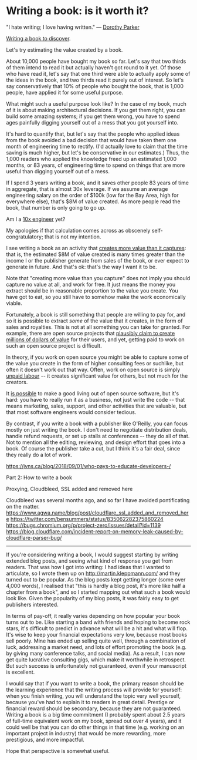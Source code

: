 Writing a book: is it worth it?
===============================

"I hate writing; I love having written."
― [Dorothy Parker](https://www.goodreads.com/quotes/57688-i-hate-writing-i-love-having-written)

[Writing a book to discover](https://twitter.com/michael_nielsen/status/724939636284514304).

Let's try estimating the value created by a book.

About 10,000 people have bought my book so far. Let's say that two thirds of them intend to read it
but actually haven't got round to it yet. Of those who have read it, let's say that one third were
able to actually apply some of the ideas in the book, and two thirds read it purely out of interest.
So let's say conservatively that 10% of people who bought the book, that is 1,000 people, have
applied it for some useful purpose.

What might such a useful purpose look like? In the case of my book, much of it is about making
architectural decisions. If you get them right, you can build some amazing systems; if you get them
wrong, you have to spend ages painfully digging yourself out of a mess that you got yourself into.

It's hard to quantify that, but let's say that the people who applied ideas from the book avoided
a bad decision that would have taken them one month of engineering time to rectify. (I'd actually
love to claim that the time saving is much higher, but let's be conservative in our estimates.)
Thus, the 1,000 readers who applied the knowledge freed up an estimated 1,000 months, or 83 years,
of engineering time to spend on things that are more useful than digging yourself out of a mess.

If I spend 3 years writing a book, and it saves other people 83 years of time in aggregate, that is
almost 30x leverage. If we assume an average engineering salary on the order of $100k (low for the
Bay Area, high for everywhere else), that's $8M of value created. As more people read the book, that
number is only going to go up.

Am I a [10x engineer](https://twitter.com/peterseibel/status/512615519934230528) yet?

My apologies if that calculation comes across as obscenely self-congratulatory; that is not my
intention.

I see writing a book as an activity that
[creates more value than it captures](http://radar.oreilly.com/2009/01/work-on-stuff-that-matters-fir.html):
that is, the estimated $8M of value created is many times greater than the income I or the publisher
generate from sales of the book, or ever expect to generate in future. And that's ok: that's the way
I want it to be.

Note that "creating more value than you capture" does not imply you should capture no value at all,
and work for free. It just means the money you extract should be in reasonable proportion to the
value you create. You have got to eat, so you still have to somehow make the work economically viable.

Fortunately, a book is still something that people are willing to pay for, and so it is possible to
extract *some* of the value that it creates, in the form of sales and royalties. This is not at all
something you can take for granted. For example, there are open source projects that [plausibly
claim to create millions of dollars of value](http://www.drmaciver.com/2015/08/throwing-in-the-towel/)
for their users, and yet, getting paid to work on such an open source project is difficult.

In theory, if you work on open source you might be able to capture some of the value you create
in the form of higher consulting fees or suchlike, but often it doesn't work out that way. Often, work
on open source is simply
[unpaid labour](http://www.ashedryden.com/blog/the-ethics-of-unpaid-labor-and-the-oss-community) --
it creates significant value for others, but not much for the creators. 

It [is possible](http://www.mikeperham.com/2016/01/05/contributed-systems-2015/) to make a good
living out of open source software, but it's hard: you have to really run it as a business, not just
write the code -- that means marketing, sales, support, and other activities that are valuable, but
that most software engineers would consider tedious.

By contrast, if you write a book with a publisher like O'Reilly, you can focus mostly on just
writing the book. I don't need to negotiate distribution deals, handle refund requests, or set up
stalls at conferences -- they do all of that.  Not to mention all the editing, reviewing, and design
effort that goes into a book. Of course the publisher take a cut, but I think it's a fair deal,
since they really do a lot of work.

https://jvns.ca/blog/2018/09/01/who-pays-to-educate-developers-/


Part 2: How to write a book

Proxying, Cloudbleed, SSL added and removed here

Cloudbleed was several months ago, and so far I have avoided pontificating on the matter.
https://www.agwa.name/blog/post/cloudflare_ssl_added_and_removed_here
https://twitter.com/bensummers/status/835062282375860224
https://bugs.chromium.org/p/project-zero/issues/detail?id=1139
https://blog.cloudflare.com/incident-report-on-memory-leak-caused-by-cloudflare-parser-bug/


* * *

If you're considering writing a book, I would suggest starting by writing extended blog posts, and
seeing what kind of response you get from readers. That was how I got into writing: I had ideas that
I wanted to articulate, so I wrote them up on http://martin.kleppmann.com/ and they turned out to be
popular. As the blog posts kept getting longer (some over 4,000 words), I realised that "this is
hardly a blog post, it's more like half a chapter from a book", and so I started mapping out what
such a book would look like. Given the popularity of my blog posts, it was fairly easy to get
publishers interested.

In terms of pay-off, it really varies depending on how popular your book turns out to be. Like
starting a band with friends and hoping to become rock stars, it's difficult to predict in advance
what will be a hit and what will flop. It's wise to keep your financial expectations very low,
because most books sell poorly. Mine has ended up selling quite well, through a combination of luck,
addressing a market need, and lots of effort promoting the book (e.g. by giving many conference
talks, and social media). As a result, I can now get quite lucrative consulting gigs, which make it
worthwhile in retrospect. But such success is unfortunately not guaranteed, even if your manuscript
is excellent.

I would say that if you want to write a book, the primary reason should be the learning experience
that the writing process will provide for yourself: when you finish writing, you will understand the
topic very well yourself, because you've had to explain it to readers in great detail. Prestige or
financial reward should be secondary, because they are not guaranteed. Writing a book is a big time
commitment (I probably spent about 2.5 years of full-time equivalent work on my book, spread out
over 4 years), and it could well be that you can do other things in that time (e.g. working on an
important project in industry) that would be more rewarding, more prestigious, and more impactful.

Hope that perspective is somewhat useful.
